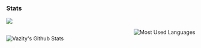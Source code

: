 ### Stats
![](https://komarev.com/ghpvc/?username=SirDankenstien&color=blueviolet)

<img style="float: right;" alt="Most Used Languages" src="https://github-readme-stats.vercel.app/api/top-langs/?username=SirDankenstien&layout=compact&hide_border=true&theme=dark" /><br>
<img align="Left" alt="Vazity's Github Stats" src="https://github-readme-stats.vercel.app/api?username=SirDankenstien&show_icons=true&hide_border=true&theme=dark" />
